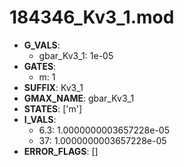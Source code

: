 # 184346_Kv3_1.mod

- **G_VALS**:
  - gbar_Kv3_1: 1e-05
- **GATES**:
  - m: 1
- **SUFFIX**: Kv3_1
- **GMAX_NAME**: gbar_Kv3_1
- **STATES**: ['m']
- **I_VALS**:
  - 6.3: 1.0000000003657228e-05
  - 37: 1.0000000003657228e-05
- **ERROR_FLAGS**: []
